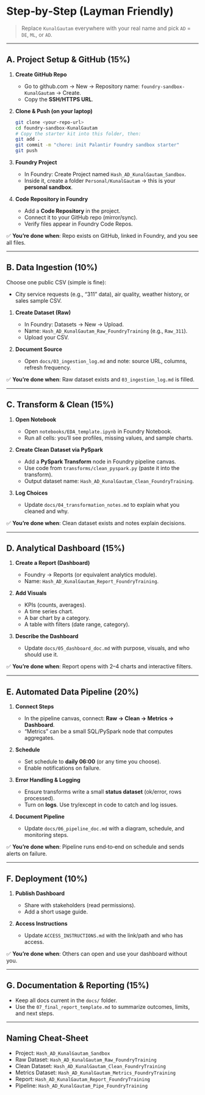 # Step‑by‑Step (Layman Friendly)

> Replace `KunalGautam` everywhere with your real name and pick `AD` = `DE`, `ML`, or `AD`.

---
## A. Project Setup & GitHub (15%)

1. **Create GitHub Repo**
   - Go to github.com → New → Repository name: `foundry-sandbox-KunalGautam` → Create.
   - Copy the **SSH/HTTPS URL**.

2. **Clone & Push (on your laptop)**
   ```bash
   git clone <your-repo-url>
   cd foundry-sandbox-KunalGautam
   # Copy the starter kit into this folder, then:
   git add .
   git commit -m "chore: init Palantir Foundry sandbox starter"
   git push
   ```

3. **Foundry Project**
   - In Foundry: Create Project named `Hash_AD_KunalGautam_Sandbox`.
   - Inside it, create a folder `Personal/KunalGautam` → this is your **personal sandbox**.

4. **Code Repository in Foundry**
   - Add a **Code Repository** in the project.
   - Connect it to your GitHub repo (mirror/sync).
   - Verify files appear in Foundry Code Repos.

✅ **You’re done when**: Repo exists on GitHub, linked in Foundry, and you see all files.

---
## B. Data Ingestion (10%)

Choose one public CSV (simple is fine):
- City service requests (e.g., “311” data), air quality, weather history, or sales sample CSV.

1. **Create Dataset (Raw)**
   - In Foundry: Datasets → New → Upload.
   - Name: `Hash_AD_KunalGautam_Raw_FoundryTraining` (e.g., `Raw_311`).
   - Upload your CSV.

2. **Document Source**
   - Open `docs/03_ingestion_log.md` and note: source URL, columns, refresh frequency.

✅ **You’re done when**: Raw dataset exists and `03_ingestion_log.md` is filled.

---
## C. Transform & Clean (15%)

1. **Open Notebook**
   - Open `notebooks/EDA_template.ipynb` in Foundry Notebook.
   - Run all cells: you’ll see profiles, missing values, and sample charts.

2. **Create Clean Dataset via PySpark**
   - Add a **PySpark Transform** node in Foundry pipeline canvas.
   - Use code from `transforms/clean_pyspark.py` (paste it into the transform).
   - Output dataset name: `Hash_AD_KunalGautam_Clean_FoundryTraining`.

3. **Log Choices**
   - Update `docs/04_transformation_notes.md` to explain what you cleaned and why.

✅ **You’re done when**: Clean dataset exists and notes explain decisions.

---
## D. Analytical Dashboard (15%)

1. **Create a Report (Dashboard)**
   - Foundry → Reports (or equivalent analytics module).
   - Name: `Hash_AD_KunalGautam_Report_FoundryTraining`.

2. **Add Visuals**
   - KPIs (counts, averages).
   - A time series chart.
   - A bar chart by a category.
   - A table with filters (date range, category).

3. **Describe the Dashboard**
   - Update `docs/05_dashboard_doc.md` with purpose, visuals, and who should use it.

✅ **You’re done when**: Report opens with 2–4 charts and interactive filters.

---
## E. Automated Data Pipeline (20%)

1. **Connect Steps**
   - In the pipeline canvas, connect: **Raw → Clean → Metrics → Dashboard**.
   - “Metrics” can be a small SQL/PySpark node that computes aggregates.

2. **Schedule**
   - Set schedule to **daily 06:00** (or any time you choose).
   - Enable notifications on failure.

3. **Error Handling & Logging**
   - Ensure transforms write a small **status dataset** (ok/error, rows processed).
   - Turn on **logs**. Use try/except in code to catch and log issues.

4. **Document Pipeline**
   - Update `docs/06_pipeline_doc.md` with a diagram, schedule, and monitoring steps.

✅ **You’re done when**: Pipeline runs end‑to‑end on schedule and sends alerts on failure.

---
## F. Deployment (10%)

1. **Publish Dashboard**
   - Share with stakeholders (read permissions).
   - Add a short usage guide.

2. **Access Instructions**
   - Update `ACCESS_INSTRUCTIONS.md` with the link/path and who has access.

✅ **You’re done when**: Others can open and use your dashboard without you.

---
## G. Documentation & Reporting (15%)

- Keep all docs current in the `docs/` folder.
- Use the `07_final_report_template.md` to summarize outcomes, limits, and next steps.

---
## Naming Cheat‑Sheet

- Project: `Hash_AD_KunalGautam_Sandbox`
- Raw Dataset: `Hash_AD_KunalGautam_Raw_FoundryTraining`
- Clean Dataset: `Hash_AD_KunalGautam_Clean_FoundryTraining`
- Metrics Dataset: `Hash_AD_KunalGautam_Metrics_FoundryTraining`
- Report: `Hash_AD_KunalGautam_Report_FoundryTraining`
- Pipeline: `Hash_AD_KunalGautam_Pipe_FoundryTraining`
